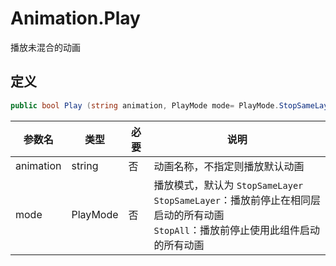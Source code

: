# Animation.Play

播放未混合的动画

## 定义

```csharp
public bool Play (string animation, PlayMode mode= PlayMode.StopSameLayer);
```

| 参数名    | 类型     | 必要 | 说明                                                         |
| --------- | -------- | ---- | ------------------------------------------------------------ |
| animation | string   | 否   | 动画名称，不指定则播放默认动画                               |
| mode      | PlayMode | 否   | 播放模式，默认为 `StopSameLayer`<br>`StopSameLayer`：播放前停止在相同层启动的所有动画<br>`StopAll`：播放前停止使用此组件启动的所有动画 |

